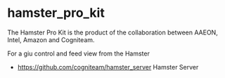 # hamster_pro_kit 

The Hamster Pro Kit is the product of the collaboration between AAEON, Intel, Amazon and Cogniteam. <br>

For a giu control and feed view from the Hamster <BR>
* https://github.com/cogniteam/hamster_server Hamster Server

